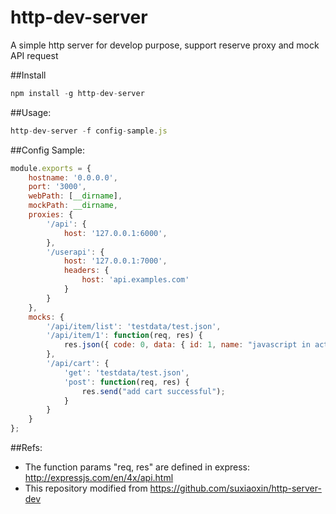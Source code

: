 # http-dev-server
A simple http server for develop purpose, support reserve proxy and mock API request


##Install
````js
npm install -g http-dev-server   
````

##Usage:
````js
http-dev-server -f config-sample.js
````

##Config Sample:
````js
module.exports = {
    hostname: '0.0.0.0',
    port: '3000',
    webPath: [__dirname],
    mockPath: __dirname,
    proxies: {
        '/api': {
            host: '127.0.0.1:6000',
        },
        '/userapi': {
            host: '127.0.0.1:7000',
            headers: {
                host: 'api.examples.com'
            }
        }
    },
    mocks: {
        '/api/item/list': 'testdata/test.json',
        '/api/item/1': function(req, res) {
            res.json({ code: 0, data: { id: 1, name: "javascript in action" } });
        },
        '/api/cart': {
            'get': 'testdata/test.json',
            'post': function(req, res) {
                res.send("add cart successful");
            }
        }
    }
};
````

##Refs:
- The function params "req, res" are defined in express: http://expressjs.com/en/4x/api.html
- This repository modified from https://github.com/suxiaoxin/http-server-dev
